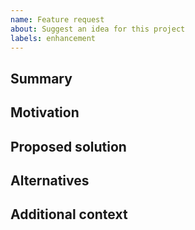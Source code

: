 ```yaml
---
name: Feature request
about: Suggest an idea for this project
labels: enhancement
---
```


## Summary

## Motivation

## Proposed solution

## Alternatives

## Additional context
